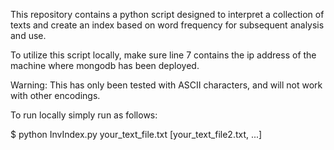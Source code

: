 This repository contains a python script designed to interpret a collection of
texts and create an index based on word frequency for subsequent analysis and 
use.

To utilize this script locally, make sure line 7 contains the ip address of
the machine where mongodb has been deployed.

Warning: This has only been tested with ASCII characters, and will not work with other encodings.

To run locally simply run as follows:

$ python InvIndex.py your_text_file.txt [your_text_file2.txt, ...]
